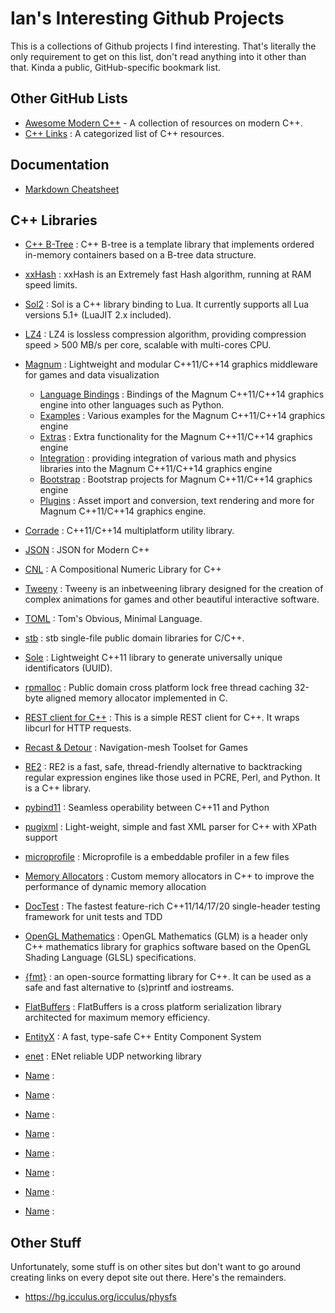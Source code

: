 # Ian's Interesting Github Projects

This is a collections of Github projects I find interesting.  That's literally the only requirement to get on this list, don't read anything into it other than that. Kinda a public, GitHub-specific bookmark list.

[//]: # (This may be the most platform independent comment)

## Other GitHub Lists

* [Awesome Modern C++](https://github.com/rigtorp/awesome-modern-cpp/blob/master/README.md) - A collection of resources on modern C++.
* [C++ Links](https://github.com/MattPD/cpplinks) : A categorized list of C++ resources.

## Documentation

* [Markdown Cheatsheet](https://github.com/adam-p/markdown-here/wiki/Markdown-Cheatsheet)

## C++ Libraries

* [C++ B-Tree](https://github.com/diegocaro/cpp-btree) : C++ B-tree is a template library that implements ordered in-memory containers based on a B-tree data structure.
* [xxHash](https://github.com/Cyan4973/xxHash) : xxHash is an Extremely fast Hash algorithm, running at RAM speed limits.
* [Sol2](https://github.com/ThePhD/sol2) : Sol is a C++ library binding to Lua. It currently supports all Lua versions 5.1+ (LuaJIT 2.x included).
* [LZ4](https://github.com/lz4/lz4) : LZ4 is lossless compression algorithm, providing compression speed > 500 MB/s per core, scalable with multi-cores CPU.
* [Magnum](https://github.com/mosra/magnum) : Lightweight and modular C++11/C++14 graphics middleware for games and data visualization
  * [Language Bindings](https://github.com/mosra/magnum-bindings) : Bindings of the Magnum C++11/C++14 graphics engine into other languages such as Python.
  * [Examples](https://github.com/mosra/magnum-examples) : Various examples for the Magnum C++11/C++14 graphics engine
  * [Extras](https://github.com/mosra/magnum-extras) : Extra functionality for the Magnum C++11/C++14 graphics engine
  * [Integration](https://github.com/mosra/magnum-integration) : providing integration of various math and physics libraries into the Magnum C++11/C++14 graphics engine
  * [Bootstrap](https://github.com/mosra/magnum-bootstrap) : Bootstrap projects for Magnum C++11/C++14 graphics engine
  * [Plugins](https://github.com/mosra/magnum-plugins) : Asset import and conversion, text rendering and more for Magnum C++11/C++14 graphics engine.
* [Corrade](https://github.com/mosra/corrade) : C++11/C++14 multiplatform utility library.
* [JSON](https://github.com/nlohmann/json) : JSON for Modern C++
* [CNL](https://github.com/johnmcfarlane/cnl) : A Compositional Numeric Library for C++
* [Tweeny](https://github.com/mobius3/tweeny) : Tweeny is an inbetweening library designed for the creation of complex animations for games and other beautiful interactive software.
* [TOML](https://github.com/toml-lang/toml) : Tom's Obvious, Minimal Language.
* [stb](https://github.com/nothings/stb) : stb single-file public domain libraries for C/C++.
* [Sole](https://github.com/r-lyeh-archived/sole) : Lightweight C++11 library to generate universally unique identificators (UUID).
* [rpmalloc](https://github.com/rampantpixels/rpmalloc) : Public domain cross platform lock free thread caching 32-byte aligned memory allocator implemented in C. 
* [REST client for C++](https://github.com/mrtazz/restclient-cpp) : This is a simple REST client for C++. It wraps libcurl for HTTP requests.
* [Recast & Detour](https://github.com/recastnavigation/recastnavigation) : Navigation-mesh Toolset for Games
* [RE2](https://github.com/google/re2) : RE2 is a fast, safe, thread-friendly alternative to backtracking regular expression engines like those used in PCRE, Perl, and Python. It is a C++ library.
* [pybind11](https://github.com/pybind/pybind11) : Seamless operability between C++11 and Python
* [pugixml](https://github.com/zeux/pugixml) : Light-weight, simple and fast XML parser for C++ with XPath support
* [microprofile](https://github.com/jonasmr/microprofile) : Microprofile is a embeddable profiler in a few files
* [Memory Allocators](https://github.com/mtrebi/memory-allocators) : Custom memory allocators in C++ to improve the performance of dynamic memory allocation
* [DocTest](https://github.com/onqtam/doctest) : The fastest feature-rich C++11/14/17/20 single-header testing framework for unit tests and TDD
* [OpenGL Mathematics](https://github.com/g-truc/glm) : OpenGL Mathematics (GLM) is a header only C++ mathematics library for graphics software based on the OpenGL Shading Language (GLSL) specifications.
* [{fmt}](https://github.com/fmtlib/fmt) : an open-source formatting library for C++. It can be used as a safe and fast alternative to (s)printf and iostreams.
* [FlatBuffers](https://github.com/google/flatbuffers) : FlatBuffers is a cross platform serialization library architected for maximum memory efficiency.
* [EntityX](https://github.com/alecthomas/entityx) : A fast, type-safe C++ Entity Component System
* [enet](https://github.com/lsalzman/enet) : ENet reliable UDP networking library

* [Name](link) : 
* [Name](link) : 
* [Name](link) : 
* [Name](link) : 
* [Name](link) : 
* [Name](link) : 
* [Name](link) : 
* [Name](link) : 


## Other Stuff

Unfortunately, some stuff is on other sites but don't want to go around creating links on every depot site out there.  Here's the remainders.

* https://hg.icculus.org/icculus/physfs